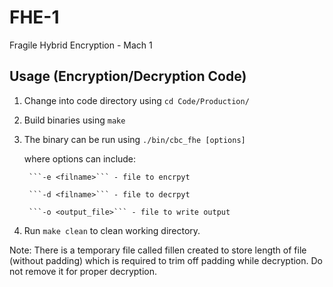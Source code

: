 # FHE-1
Fragile Hybrid Encryption - Mach 1

## Usage (Encryption/Decryption Code)

1. Change into code directory using ```cd Code/Production/```
2. Build binaries using ```make```
3. The binary can be run using ```./bin/cbc_fhe [options]``` 

    where options can include:

        ```-e <filname>``` - file to encrpyt

        ```-d <filname>``` - file to decrpyt

        ```-o <output_file>``` - file to write output

4. Run ```make clean``` to clean working directory.


Note: There is a temporary file called fillen created to store length of file (without padding) which is required to trim off padding while decryption. Do not remove it for proper decryption.
